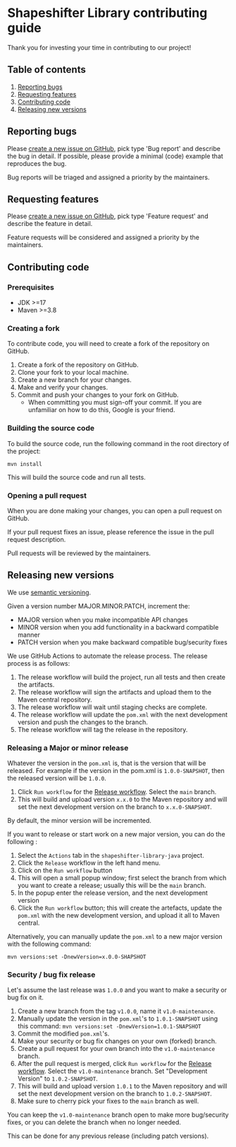 # Shapeshifter Library contributing guide

Thank you for investing your time in contributing to our project!

## Table of contents
1. [Reporting bugs](#reporting-bugs)
2. [Requesting features](#requesting-features)
3. [Contributing code](#contributing-code)
4. [Releasing new versions](#releasing-new-versions)

## Reporting bugs

Please [create a new issue on GitHub](https://github.com/shapeshifter/shapeshifter-library/issues), pick type 'Bug report' and describe the bug in detail.
If possible, please provide a minimal (code) example that reproduces the bug.

Bug reports will be triaged and assigned a priority by the maintainers.

## Requesting features

Please [create a new issue on GitHub](https://github.com/shapeshifter/shapeshifter-library/issues), pick type 'Feature request' and describe the feature in detail.

Feature requests will be considered and assigned a priority by the maintainers.

## Contributing code

### Prerequisites
- JDK >=17
- Maven >=3.8

### Creating a fork
To contribute code, you will need to create a fork of the repository on GitHub.

1. Create a fork of the repository on GitHub.
2. Clone your fork to your local machine.
3. Create a new branch for your changes.
4. Make and verify your changes.
5. Commit and push your changes to your fork on GitHub.
   - When committing you must sign-off your commit. If you are unfamiliar on how to do this, Google is your friend.

### Building the source code
To build the source code, run the following command in the root directory of the project:
```shell
mvn install
```
This will build the source code and run all tests.

### Opening a pull request
When you are done making your changes, you can open a pull request on GitHub.

If your pull request fixes an issue, please reference the issue in the pull request description.

Pull requests will be reviewed by the maintainers.

## Releasing new versions

We use [semantic versioning](https://semver.org).

Given a version number MAJOR.MINOR.PATCH, increment the:
 - MAJOR version when you make incompatible API changes
 - MINOR version when you add functionality in a backward compatible manner
 - PATCH version when you make backward compatible bug/security fixes

We use GitHub Actions to automate the release process. The release process is as follows:
1. The release workflow will build the project, run all tests and then create the artifacts.
2. The release workflow will sign the artifacts and upload them to the Maven central repository.
3. The release workflow will wait until staging checks are complete.
2. The release workflow will update the `pom.xml` with the next development version and push the changes to the branch.
3. The release workflow will tag the release in the repository.

### Releasing a Major or minor release
Whatever the version in the `pom.xml` is, that is the version that will be released.
For example if the version in the pom.xml is `1.0.0-SNAPSHOT`, then the released version will be `1.0.0`.

1. Click `Run workflow` for the [Release workflow](https://github.com/shapeshifter/shapeshifter-library/actions/workflows/release.yml). Select the `main` branch.
2. This will build and upload version `x.x.0` to the Maven repository and will set the next development version on the branch to `x.x.0-SNAPSHOT`.

By default, the minor version will be incremented. 

If you want to release or start work on a new major version, you can do the following :
1. Select the `Actions` tab in the `shapeshifter-library-java` project.
2. Click the `Release` workflow in the left hand menu.
3. Click on the `Run workflow` button
4. This will open a small popup window; first select the branch from which you want to create a release; usually this will be the `main` branch.
5. In the popup enter the release version, and the next development version
6. Click the `Run workflow` button; this will create the artefacts, update the `pom.xml` with the new development version, and upload it all to Maven central.

Alternatively, you can manually update the `pom.xml` to a new major version with the following command:
```shell
mvn versions:set -DnewVersion=x.0.0-SHAPSHOT
```

### Security / bug fix release
Let's assume the last release was `1.0.0` and you want to make a security or bug fix on it.

1. Create a new branch from the tag `v1.0.0`, name it `v1.0-maintenance`.
2. Manually update the version in the `pom.xml`'s to `1.0.1-SNAPSHOT` using this command: `mvn versions:set -DnewVersion=1.0.1-SNAPSHOT`
3. Commit the modified `pom.xml`'s.
4. Make your security or bug fix changes on your own (forked) branch.
5. Create a pull request for your own branch into the `v1.0-maintenance` branch.
6. After the pull request is merged, click `Run workflow` for the [Release workflow](https://github.com/shapeshifter/shapeshifter-library/actions/workflows/release.yml). Select the `v1.0-maintenance` branch. Set "Development Version" to `1.0.2-SNAPSHOT`.
7. This will build and upload version `1.0.1` to the Maven repository and will set the next development version on the branch to `1.0.2-SNAPSHOT`.
8. Make sure to cherry pick your fixes to the `main` branch as well.

You can keep the `v1.0-maintenance` branch open to make more bug/security fixes, or you can delete the branch when no longer needed.

This can be done for any previous release (including patch versions).